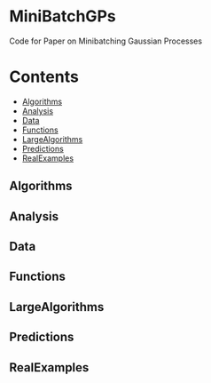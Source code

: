 # MiniBatchGPs
Code for Paper on Minibatching Gaussian Processes

Contents
========

 * [Algorithms](#algorithms)
 * [Analysis](#analysis)
 * [Data](#data)
 * [Functions](#functions)
 * [LargeAlgorithms](#largealgorithms)
 * [Predictions](#predictions)
 * [RealExamples](#realexamples)

## Algorithms

## Analysis

## Data

## Functions

## LargeAlgorithms

## Predictions

## RealExamples


